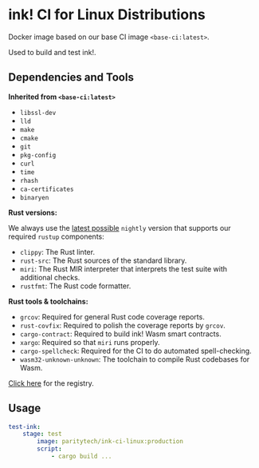 # ink! CI for Linux Distributions

Docker image based on our base CI image `<base-ci:latest>`.

Used to build and test ink!.

## Dependencies and Tools

**Inherited from `<base-ci:latest>`**

- `libssl-dev`
- `lld`
- `make`
- `cmake`
- `git`
- `pkg-config`
- `curl`
- `time`
- `rhash`
- `ca-certificates`
- `binaryen`

**Rust versions:**

We always use the [latest possible](https://rust-lang.github.io/rustup-components-history/) `nightly` version that supports our required `rustup` components:

- `clippy`: The Rust linter.
- `rust-src`: The Rust sources of the standard library.
- `miri`: The Rust MIR interpreter that interprets the test suite with additional checks.
- `rustfmt`: The Rust code formatter.

**Rust tools & toolchains:**

- `grcov`: Required for general Rust code coverage reports.
- `rust-covfix`: Required to polish the coverage reports by `grcov`.
- `cargo-contract`: Required to build ink! Wasm smart contracts.
- `xargo`: Required so that `miri` runs properly.
- `cargo-spellcheck`: Required for the CI to do automated spell-checking.
- `wasm32-unknown-unknown`: The toolchain to compile Rust codebases for Wasm.

[Click here](https://hub.docker.com/repository/docker/paritytech/ink-ci-linux) for the registry.

## Usage

```yaml
test-ink:
    stage: test
        image: paritytech/ink-ci-linux:production
        script:
            - cargo build ...
```
